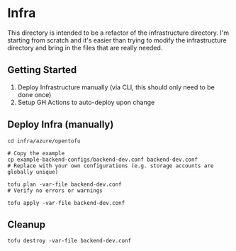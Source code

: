 # Infra

This directory is intended to be a refactor of the infrastructure directory.  I'm starting from scratch and it's easier than trying to modify the infrastructure directory and bring in the files that are really needed.

## Getting Started

1. Deploy Infrastructure manually (via CLI, this should only need to be done once)
2. Setup GH Actions to auto-deploy upon change

## Deploy Infra (manually)

```
cd infra/azure/opentofu

# Copy the example
cp example-backend-configs/backend-dev.conf backend-dev.conf
# Replace with your own configurations (e.g. storage accounts are globally unique)

tofu plan -var-file backend-dev.conf
# Verify no errors or warnings

tofu apply -var-file backend-dev.conf

```

## Cleanup

```
tofu destroy -var-file backend-dev.conf
```

